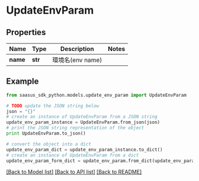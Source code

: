 # UpdateEnvParam


## Properties
Name | Type | Description | Notes
------------ | ------------- | ------------- | -------------
**name** | **str** | 環境名(env name) | 

## Example

```python
from saasus_sdk_python.models.update_env_param import UpdateEnvParam

# TODO update the JSON string below
json = "{}"
# create an instance of UpdateEnvParam from a JSON string
update_env_param_instance = UpdateEnvParam.from_json(json)
# print the JSON string representation of the object
print UpdateEnvParam.to_json()

# convert the object into a dict
update_env_param_dict = update_env_param_instance.to_dict()
# create an instance of UpdateEnvParam from a dict
update_env_param_form_dict = update_env_param.from_dict(update_env_param_dict)
```
[[Back to Model list]](../README.md#documentation-for-models) [[Back to API list]](../README.md#documentation-for-api-endpoints) [[Back to README]](../README.md)


